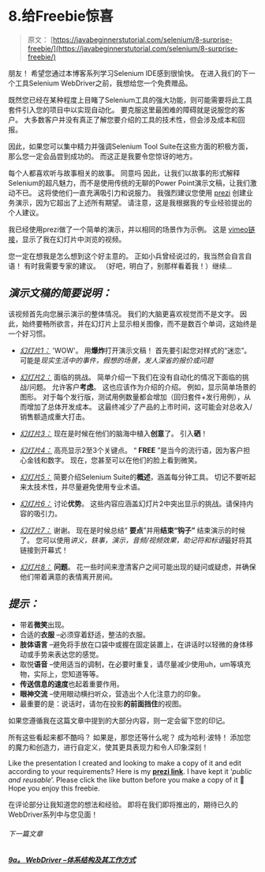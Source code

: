 # 8.给Freebie惊喜

> 原文： [https://javabeginnerstutorial.com/selenium/8-surprise-freebie/](https://javabeginnerstutorial.com/selenium/8-surprise-freebie/)

朋友！ 希望您通过本博客系列学习Selenium IDE感到很愉快。 在进入我们的下一个工具Selenium WebDriver之前，我想给您一个免费赠品。

既然您已经在某种程度上目睹了Selenium工具的强大功能，则可能需要将此工具套件引入您的项目中以实现自动化。 要克服这里最困难的障碍就是说服您的客户。 大多数客户并没有真正了解您要介绍的工具的技术性，但会涉及成本和回报。

因此，如果您可以集中精力并强调Selenium Tool Suite在这些方面的积极方面，那么您一定会品尝到成功的。 而这正是我要令您惊讶的地方。

每个人都喜欢听与故事相关的故事。 同意吗 因此，让我们以故事的形式解释Selenium的超凡魅力，而不是使用传统的无聊的Power Point演示文稿，让我们激动不已。 这将使他们一直充满吸引力和说服力。 我强烈建议您使用 [prezi](https://prezi.com/) 创建业务演示，因为它超出了上述所有期望。 请注意，这是我根据我的专业经验提出的个人建议。

我已经使用prezi做了一个简单的演示，并以相同的场景作为示例。 这是 [vimeo链接](https://vimeo.com/188186769)，显示了我在幻灯片中浏览的视频。

您一定在想我是怎么想到这个好主意的。 正如小兵曾经说过的，我当然会自言自语！ 有时我需要专家的建议。 （好吧，明白了，别那样看着我！）继续…

## *演示文稿的简要说明：*

该视频首先向您展示演示的整体情况。 我们的大脑更喜欢视觉而不是文字。 因此，始终要畅所欲言，并在幻灯片上显示相关图像，而不是数百个单词，这始终是一个好习惯。

*   *<u>幻灯片1：</u>* 'WOW'。 用**爆炸**打开演示文稿！ 首先要引起您对样式的“迷恋”。 可能是*现实生活中的事件，假想的场景，发人深省的报价或问题*

*   *<u>幻灯片2：</u>* 面临的挑战。 简单介绍一下我们在没有自动化的情况下面临的挑战/问题。 允许客户**考虑**。 这也应该作为介绍的介绍。 例如，显示简单场景的图形。 对于每个发行版，测试用例数量都会增加（回归套件+发行用例），从而增加了总体开发成本。 这最终减少了产品的上市时间，这可能会对总收入/销售额造成重大打击。

*   *<u>幻灯片3：</u>* 现在是时候在他们的脑海中植入**创意**了。 引入**硒**！

*   *<u>幻灯片4：</u>* 高亮显示2至3个关键点。 “ **FREE** ”是当今的流行语，因为客户担心金钱和数字。 现在，您甚至可以在他们的脸上看到微笑。

*   *<u>幻灯片5：</u>* 简要介绍Selenium Suite的**概述**，涵盖每分钟工具。 切记不要听起来太技术性，并尽量避免使用专业术语。

*   *<u>幻灯片6：</u>* 讨论**优势**。 这些内容应涵盖幻灯片2中突出显示的挑战。请保持内容的吸引力。

*   *<u>幻灯片7：</u>* 谢谢。 现在是时候总结“ **要点**”并用**结束“钩子”** 结束演示的时候了。 您可以使用*讲义，轶事，演示，音频/视频效果，助记符和标语*最好将其链接到开幕式！
*   *<u>幻灯片8：</u>* **问题**。 花一些时间来澄清客户之间可能出现的疑问或疑虑，并确保他们带着满意的表情离开房间。

## *提示：*

*   带着**微笑**出现。
*   合适的**衣服** –必须穿着舒适，整洁的衣服。
*   **肢体语言** –避免将手放在口袋中或握在固定装置上，在讲话时以轻微的身体移动或手势来表达您的感觉。
*   取悦**语音** –使用适当的调制，在必要时重复，请尽量减少使用uh，um等填充物，实际上，您知道等等。
*   **传送信息的速度**也起着重要作用。
*   **眼神交流** –使用眼动横扫听众，营造出个人化注意力的印象。
*   最重要的是：说话时，请勿在投影**的前面挡住**的视图。

如果您遵循我在这篇文章中提到的大部分内容，则一定会留下您的印记。

所有这些看起来都不酷吗？ 如果是，那您还等什么呢？ 成为哈利·波特！ 添加您的魔力和创造力，进行自定义，使其更具表现力和令人印象深刻！

Like the presentation I created and looking to make a copy of it and edit according to your requirements? Here is my **[prezi link](https://prezi.com/t23nditffrdy/?utm_campaign=share&utm_medium=copy&rc=ex0share)**. I have kept it ‘*public and reusable*’. Please click the like button before you make a copy of it 🙂 Hope you enjoy this freebie.

在评论部分让我知道您的想法和经验。 即将在我们即将推出的，期待已久的WebDriver系列中与您见面！

###### 下一篇文章

##### [9a。 WebDriver –体系结构及其工作方式](https://javabeginnerstutorial.com/selenium/9a-webdriver-architecture/ "9a. WebDriver – Architecture and how it works")